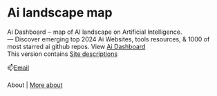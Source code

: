 # Ai landscape map
Ai Dashboard ‒ map of AI landscape on Artificial Intelligence.<br>
— Discover emerging top 2024 Ai Websites, tools resources, & 1000 of most starred ai github repos.
View <a target="_blank" href="https://papaly.com/8/mM3g">Ai Dashboard</a><br>
This version contains <a target="_blank" href="https://papaly.com/John_QP5/5vZ2h/Ai">Site descriptions</a><br>

📫<a href="mailto: support@bowhip.org">Email</a><br><br>
<a style="text-decoration: none" target="_blank" href="https://github.com/qp5/About-me/blob/main/README.md">About</a> | <a target="_blank" href="https://bowhip.org/about">More about</a><br>
<br>


